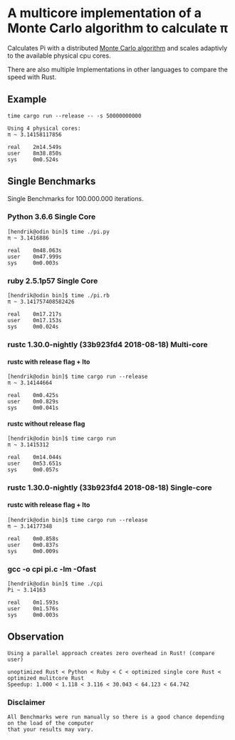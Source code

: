 # A multicore implementation of a Monte Carlo algorithm to calculate π

Calculates Pi with a distributed [Monte Carlo algorithm](https://en.wikipedia.org/wiki/Monte_Carlo_algorithm) and scales adaptivly to the available physical cpu cores.

There are also multiple Implementations in other languages to compare the speed with Rust.

## Example

`time cargo run --release -- -s 50000000000`

    Using 4 physical cores:
    π ~ 3.14158117856

    real    2m14.549s
    user    8m38.850s
    sys     0m0.524s

## Single Benchmarks

Single Benchmarks for 100.000.000 iterations.

### Python 3.6.6 Single Core

    [hendrik@odin bin]$ time ./pi.py
    π ~ 3.1416886

    real    0m48.063s
    user    0m47.999s
    sys     0m0.003s

### ruby 2.5.1p57 Single Core

    [hendrik@odin bin]$ time ./pi.rb
    π ~ 3.141757408582426

    real    0m17.217s
    user    0m17.153s
    sys     0m0.024s

### rustc 1.30.0-nightly (33b923fd4 2018-08-18) Multi-core

#### rustc with release flag + lto

    [hendrik@odin bin]$ time cargo run --release
    π ~ 3.14144664

    real    0m0.425s
    user    0m0.829s
    sys     0m0.041s

#### rustc without release flag

    [hendrik@odin bin]$ time cargo run
    π ~ 3.1415312

    real    0m14.044s
    user    0m53.651s
    sys     0m0.057s

### rustc 1.30.0-nightly (33b923fd4 2018-08-18) Single-core

#### rustc with release flag + lto

    [hendrik@odin bin]$ time cargo run --release
    π ~ 3.14177348

    real    0m0.858s
    user    0m0.837s
    sys     0m0.009s

### gcc -o cpi pi.c -lm -Ofast

    [hendrik@odin bin]$ time ./cpi
    Pi ~ 3.14163

    real    0m1.593s
    user    0m1.576s
    sys     0m0.003s

## Observation

    Using a parallel approach creates zero overhead in Rust! (compare user)

    unoptimized Rust < Python < Ruby < C < optimized single core Rust < optimized mulitcore Rust
    Speedup: 1.000 < 1.118 < 3.116 < 30.043 < 64.123 < 64.742

### Disclaimer

    All Benchmarks were run manually so there is a good chance depending on the load of the computer 
    that your results may vary.
